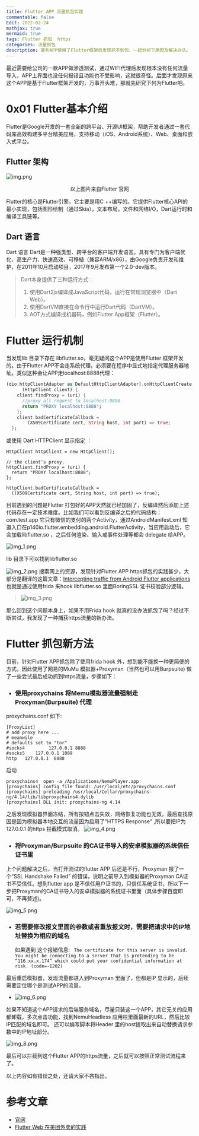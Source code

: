 ```yaml
---
title: Flutter APP 流量抓包实践
commentable: false
Edit: 2022-02-24
mathjax: true
mermaid: true
tags: Flutter 抓包  https
categories: 流量抓包
description: 某些APP使用了Flutter框架后发现抓不到包，一起分析下原因及解决办法。
---
```

最近需要给公司的一款APP做渗透测试，通过WIFI代理后发现根本没有任何流量导入，APP上界面也没任何报错且功能也不受影响，这就很奇怪。后面才发现原来这个APP是基于Flutter框架开发的，万事开头难，那就先研究下何为Flutter吧。

# 0x01 Flutter基本介绍
Flutter是Google开发的一套全新的跨平台、开源UI框架，帮助开发者通过一套代码库高效构建多平台精美应用，支持移动（iOS、Android系统）、Web、桌面和嵌入式平台。
## Flutter 架构
![img.png](../assets/2022-02-24/img.png)
<center>以上图片来自Flutter 官网</center>

Flutter的核心是Flutter引擎，它主要是用C ++编写的。它提供Flutter核心API的最小实现，包括图形绘制（通过Skia），文本布局，文件和网络I/O，Dart运行时和编译工具链等。

## Dart 语言
Dart 语言
Dart是一种强类型、跨平台的客户端开发语言。具有专门为客户端优化、高生产力、快速高效、可移植（兼容ARM/x86），由Google负责开发和维护，在2011年10月启动项目，2017年9月发布第一个2.0-dev版本。
> Dart本身提供了三种运行方式：
> 1. 使用Dart2js编译成JavaScript代码，运行在常规浏览器中（Dart Web）。
> 2. 使用DartVM直接在命令行中运行Dart代码（DartVM）。
> 3. AOT方式编译成机器码，例如Flutter App框架（Flutter）。

# Flutter 运行机制
当发现lib 目录下存在 libflutter.so，毫无疑问这个APP是使用Flutter 框架开发的。由于Flutter APP不会走系统代理，必须要在程序中显式地指定代理服务器地址。类似这种会让APP走localhost:8888代理：
```Dart
(dio.httpClientAdapter as DefaultHttpClientAdapter).onHttpClientCreate =
      (HttpClient client) {
    client.findProxy = (uri) {
      //proxy all request to localhost:8888
      return "PROXY localhost:8888";
    };
    client.badCertificateCallback =
        (X509Certificate cert, String host, int port) => true;
  };
```
或使用 Dart HTTPClient 显示指定 ：
```
HttpClient httpClient = new HttpClient();

// the client's proxy.
httpClient.findProxy = (uri) {
  return "PROXY localhost:8888";
};

httpClient.badCertificateCallback = 
  ((X509Certificate cert, String host, int port) => true);
```

目前遇到的问题是Flutter 打包好的APP天然就已经加固了，反编译然后添加上述代码存在一定技术难度。比如我们可以看到反编译之后的代码结构：com.test.app 
它只有微信的支付的两个Activity，通过AndroidManifest.xml 知道入口在p140io.flutter.embedding.android.FlutterActivity，当应用启动后，它会加载libflutter.so ，之后任何渲染、输入或事件处理等都会 delegate 给APP。

![img_1.png](../assets/2022-02-24/img_1.png)

lib 目录下可以找到libflutter.so

![img_2.png](../assets/2022-02-24/img_2.png)
搜索网上的资源，发现针对Flutter APP  https抓包的实践甚少，大部分是翻译的这篇文章：[Intercepting traffic from Android Flutter applications](https://blog.nviso.eu/2019/08/13/intercepting-traffic-from-android-flutter-applications/)
也就是通过使用frida 来hook libflutter.so 里面BoringSSL 证书校验部分逻辑。

> ![img_3.png](../assets/2022-02-24/img_3.png)

那么回到这个问题本身上，如果不用Frida hook 就真的没办法抓包了吗？经过不断尝试，我发现了一种捕获https流量的新办法。
# Flutter 抓包新方法
目前，针对Flutter APP抓包除了使用frida hook 外，想到能不能换一种更简便的方式。因此使用了网易的MuMu 模拟器+Proxyman（当然也可以用Burpsuite) 做了一些尝试最后成功抓到https流量，步骤如下：

- ### 使用proxychains 将Memu模拟器流量强制走Proxyman(Burpsuite) 代理

proxychains.conf 如下:
```
[ProxyList]
# add proxy here ...
# meanwile
# defaults set to "tor"
#socks4         127.0.0.1 8888
#socks5    127.0.0.1 1089
http   127.0.0.1  8888
```
启动
```
proxychains4  open -a /Applications/NemuPlayer.app
[proxychains] config file found: /usr/local/etc/proxychains.conf
[proxychains] preloading /usr/local/Cellar/proxychains-ng/4.14/lib/libproxychains4.dylib
[proxychains] DLL init: proxychains-ng 4.14
```
之后发现模拟器界面冻结，所有按钮点击失效，网络恢复功能也无效，最后查找原因是因为模拟器本地交互的流量因为启用了"HTTPS Response" ,所以要把IP为127.0.0.1 的https 拦截模式取消。
![img_4.png](../assets/2022-02-24/img_4.png)

- ### 将Proxyman/Burpsuite 的CA证书导入的安卓模拟器的系统信任证书里

上个问题解决之后，当打开测试的flutter APP 后还是不行，Proxyman 报了一个“SSL Handshake Failed" 的错误，说明之前导入到模拟器的Proxyman CA证书不受信任。想到flutter app 是不信任用户证书的，只信任系统证书，所以下一步把Proxyman的CA证书导入的安卓模拟器的系统证书里面（具体步骤百度即可，不再赘述)。

![img_5.png](../assets/2022-02-24/img_5.png)

- ### 若需要修改报文里面的参数或者重放报文时，需要把请求中的IP地址替换为相应的域名

  如果遇到 这个报错信息:
``` The certificate for this server is invalid. You might be connecting to a server that is pretending to be “116.xx.x.174” which could put your confidential information at risk. (code=-1202)```

 最后重启模拟器，发现流量都进入到Proxyman 里面了，但都是IP 显示的，后续需要定位哪个是测试APP的流量。

- ![img_6.png](../assets/2022-02-24/img_6.png)

如果不知道这个APP请求的后端服务域名，尽量只装这一个APP，其它无关的应用都卸载，多次点击功能，找到NemuHeadless 应用栏里面最新的URL，然后比较IP匹配的域名即可。
还可以编写脚本将Header 里的host提取出来自动替换请求参数中的IP地址部分。

![img_8.png](../assets/2022-02-24/img_8.png)

最后可以拦截到这个Flutter APP的https流量，之后就可以按照正常测试流程来了。

以上内容如有错误之处，还请大家不吝指出。

# 参考文章
- [官网](https://flutter.dev)
- [Flutter Web 在美团外卖的实践](https://mp.weixin.qq.com/s/cJjKZCqc8UuzvEtxK1BJCw)
